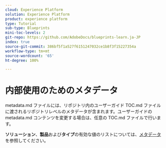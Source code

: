 ```yaml
---
cloud: Experience Platform
solution: Experience Platform
product: experience platform
type: Tutorial
sub-type: Blueprints
mini-toc-levels: 2
git-repo: https://github.com/AdobeDocs/blueprints-learn.ja-JP
index: true
source-git-commit: 386bf5f1a527f6151247032ce1b8f3f15227354a
workflow-type: tm+mt
source-wordcount: '65'
ht-degree: 100%

---
```



# 内部使用のためのメタデータ

metadata.md ファイルには、リポジトリ内のユーザーガイド TOC.md ファイルに渡されるリポジトリレベルのメタデータが含まれます。ユーザーガイドの metadata.md コンテンツを変更する場合は、任意の TOC.md ファイルで行います。

**ソリューション**、**製品**&#x200B;および&#x200B;**タイプ**&#x200B;の有効な値のリストについては、[メタデータ](https://experienceleague.adobe.com/docs/authoring-guide-exl/using/editing/user-guide-setup/metadata.html?lang=ja)を参照してください。
